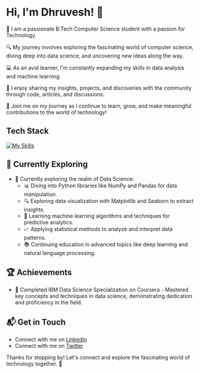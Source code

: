 # Hi, I'm Dhruvesh! 👋

👋 I am a passionate B.Tech Computer Science student with a passion for Technology.

🔍 My journey involves exploring the fascinating world of computer science, diving deep into data science, and uncovering new ideas along the way.

💻 As an avid learner, I'm constantly expanding my skills in data analysis and machine learning.

📝 I enjoy sharing my insights, projects, and discoveries with the community through code, articles, and discussions.

🌱 Join me on my journey as I continue to learn, grow, and make meaningful contributions to the world of technology!

## Tech Stack
[![My Skills](https://skillicons.dev/icons?i=py,r,anaconda)](https://skillicons.dev)

## 🌱 Currently Exploring

- 🚀 Currently exploring the realm of Data Science:
  - 📊 Diving into Python libraries like NumPy and Pandas for data manipulation.
  - 🔍 Exploring data visualization with Matplotlib and Seaborn to extract insights.
  - 🤖 Learning machine learning algorithms and techniques for predictive analytics.
  - 📈 Applying statistical methods to analyze and interpret data patterns.
  - 📚 Continuing education in advanced topics like deep learning and natural language processing.
    
 ## 🏆 Achievements

- 🌟 Completed IBM Data Science Specialization on Coursera - Mastered key concepts and techniques in data science, demonstrating dedication and proficiency in the field.


## 📬 Get in Touch

- Connect with me on [Linkedin](https://www.linkedin.com/in/dhruvesh-bawane)
- Connect with me on [Twitter](https://twitter.com/dhruveshbawane)

Thanks for stopping by! Let's connect and explore the fascinating world of technology together. 🚀



<!--

Here are some ideas to get you started:

- 🔭 I’m currently working on ...
- 🌱 I’m currently learning ...
- 👯 I’m looking to collaborate on ...
- 🤔 I’m looking for help with ...
- 💬 Ask me about ...
- 📫 How to reach me: ...
- 😄 Pronouns: ...
- ⚡ Fun fact: ...
-->

